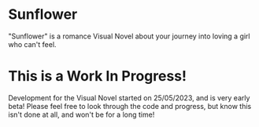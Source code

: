# Sunflower
"Sunflower" is a romance Visual Novel about your journey into loving a girl who can't feel.
# This is a Work In Progress!
Development for the Visual Novel started on 25/05/2023, and is very early beta! Please feel free to look through the code and progress, but know this isn't done at all, and won't be for a long time!
